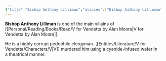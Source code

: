 ```yaml
---
{"title":"Bishop Anthony Lilliman","aliases":["Bishop Anthony Lilliman"],"type":"Character","tags":["VforVendetta"],"created":"2023-10-26T12:46:48+06:00","updated":"2023-10-26T16:20:19+06:00","dg-publish":true,"dg-note-icon":1,"permalink":"/entities/literature/v-for-vendetta/characters/bishop-anthony-lilliman/","dgPassFrontmatter":true,"noteIcon":1}
---
```


**Bishop Anthony Lilliman** is one of the main villains of [[Personal/Reading/Books/Read/V for Vendetta by Alan Moore\|V for Vendetta by Alan Moore]].

He is a highly corrupt pedophile clergyman. [[Entities/Literature/V for Vendetta/Characters/V\|V]] murdered him using a cyanide-infused wafer in a theatrical manner.